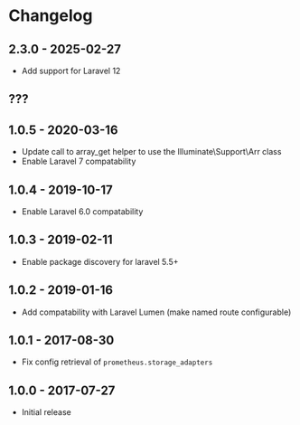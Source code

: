 # Changelog

## 2.3.0 - 2025-02-27

* Add support for Laravel 12

## ???

## 1.0.5 - 2020-03-16

* Update call to array_get helper to use the Illuminate\Support\Arr class
* Enable Laravel 7 compatability

## 1.0.4 - 2019-10-17

* Enable Laravel 6.0 compatability

## 1.0.3 - 2019-02-11

* Enable package discovery for laravel 5.5+

## 1.0.2 - 2019-01-16

* Add compatability with Laravel Lumen (make named route configurable)

## 1.0.1 - 2017-08-30

* Fix config retrieval of `prometheus.storage_adapters`

## 1.0.0 - 2017-07-27

* Initial release
